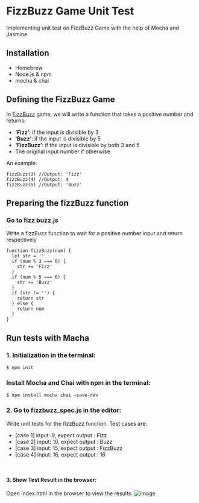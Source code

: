 # FizzBuzz Game Unit Test
Implementing unit test on FizzBuzz Game with the help of Mocha and Jasmine

## Installation
* Homebrew
* Node.js & npm
* mocha & chai


## Defining the FizzBuzz Game
In [FizzBuzz](https://en.wikipedia.org/wiki/Fizz_buzz) game, we will write a function that takes a positive number and returns:
* **‘Fizz’**: if the input is divisible by 3
* **‘Buzz’**: if the input is divisible by 5
* **‘FizzBuzz’**: if the input is divisible by both 3 and 5
* The original input number if otherwise

An example: 
```
fizzBuzz(3) //Output: 'Fizz'
fizzBuzz(4) //Output: 4
fizzBuzz(5) //Output: 'Buzz'
```


## Preparing the fizzBuzz function
### Go to fizz buzz.js
Write a fizzBuzz function to wait for a positive number input and return respectively
```
function fizzBuzz(num) {
  let str = ''
  if (num % 3 === 0) {
    str += 'Fizz'
  }
  if (num % 5 === 0) {
    str += 'Buzz'
  }
  if (str != '') {
    return str
  } else {
    return num
  }
}
```

## Run tests with Macha
### 1. Initialization in the terminal: 
 `$ npm init`
<br/>

### Install Mocha and Chai with npm in the terminal:
 `$ npm install mocha chai —save-dev`
<br/>

### 2. Go to fizzbuzz_spec.js in the editor:
Write unit tests for the fizzBuzz function. Test cases are: 

* [case 1] input: 9, expect output : Fizz <br/>
* [case 2] input: 10, expect output : Buzz <br/>
* [case 3] input: 15, expect output : FizzBuzz <br/>
* [case 4] input: 16, expect output : 16 <br/>
<br/>

#### 3. Show Test Result in the browser:
Open index.html in the browser to view the results:
![image](https://drive.google.com/uc?export=view&id=10EoChPkCs72hhBfzKJqbkw5B2zqPkv_y)